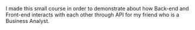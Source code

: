 I made this small course in order to demonstrate about how Back-end and Front-end interacts with each other through API for my friend who is a Business Analyst.
